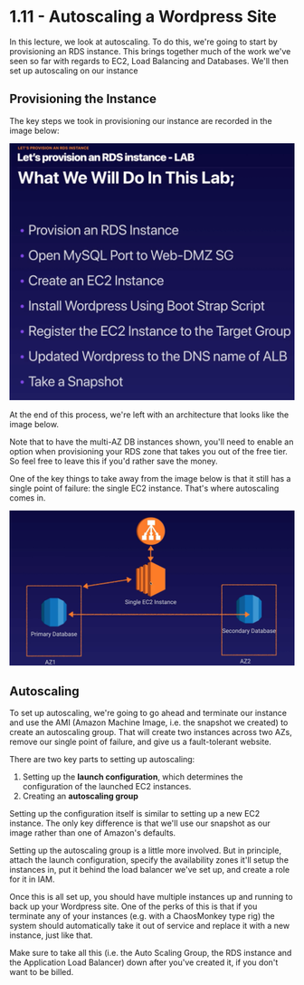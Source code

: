 # 1.11 - Autoscaling a Wordpress Site

In this lecture, we look at autoscaling. To do this, we're going to start by provisioning an RDS instance. This brings together much of the work we've seen so far with regards to EC2, Load Balancing and Databases. We'll then set up autoscaling on our instance

## Provisioning the Instance

The key steps we took in provisioning our instance are recorded in the image below:

![755fcd58.png](attachments/755fcd58.png)

At the end of this process, we're left with an architecture that looks like the image below. 

Note that to have the multi-AZ DB instances shown, you'll need to enable an option when provisioning your RDS zone that takes you out of the free tier. So feel free to leave this if you'd rather save the money.

One of the key things to take away from the image below is that it still has a single point of failure: the single EC2 instance. That's where autoscaling comes in.

![7edd4c3f.png](attachments/7edd4c3f.png)

## Autoscaling

To set up autoscaling, we're going to go ahead and terminate our instance and use the AMI (Amazon Machine Image, i.e. the snapshot we created) to create an autoscaling group. That will create two instances across two AZs, remove our single point of failure, and give us a fault-tolerant website.

There are two key parts to setting up autoscaling:
1. Setting up the **launch configuration**, which determines the configuration of the launched EC2 instances.
2. Creating an **autoscaling group**

Setting up the configuration itself is similar to setting up a new EC2 instance. The only key difference is that we'll use our snapshot as our image rather than one of Amazon's defaults.

Setting up the autoscaling group is a little more involved. But in principle, attach the launch configuration, specify the availability zones it'll setup the instances in, put it behind the load balancer we've set up, and create a role for it in IAM.

Once this is all set up, you should have multiple instances up and running to back up your Wordpress site. One of the perks of this is that if you terminate any of your instances (e.g. with a ChaosMonkey type rig) the system should automatically take it out of service and replace it with a new instance, just like that.

Make sure to take all this (i.e. the Auto Scaling Group, the RDS instance and the Application Load Balancer) down after you've created it, if you don't want to be billed.